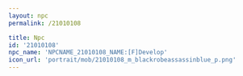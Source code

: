 ```yaml
---
layout: npc
permalink: /21010108

title: Npc
id: '21010108'
npc_name: 'NPCNAME_21010108_NAME:[F]Develop'
icon_url: 'portrait/mob/21010108_m_blackrobeassassinblue_p.png'
---
```

